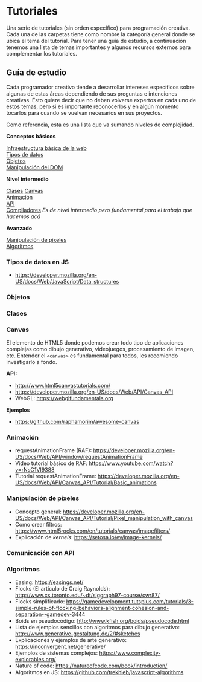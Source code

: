 # Tutoriales

Una serie de tutoriales (sin orden específico) para programación creativa. Cada una de las carpetas tiene como nombre la categoría general donde se ubica el tema del tutorial. Para tener una guía de estudio, a continuación tenemos una lista de temas importantes y algunos recursos externos para complementar los tutoriales.

## Guía de estudio

Cada programador creativo tiende a desarrollar intereses específicos sobre algunas de estas áreas dependiendo de sus preguntas e intenciones creativas. Esto quiere decir que no deben volverse expertos en cada uno de estos temas, pero si es importante reconocerlos y en algún momento tocarlos para cuando se vuelvan necesarios en sus proyectos.

Como referencia, esta es una lista que va sumando niveles de complejidad.

**Conceptos básicos**

[Infraestructura básica de la web](./html/archivo-index.md)  
[Tipos de datos](#tipos-de-datos-en-js)  
[Objetos](#objetos)  
[Manipulación del DOM](./javascript/manipulacion-dom.md)

**Nivel intermedio**

[Clases](./javascript/clases.md)
[Canvas](#canvas)  
[Animación](#animación)  
[API](#comunicación-con-api)  
[Compiladores](/plantillas) _Es de nivel intermedio pero fundamental para el trabajo que hacemos acá_

**Avanzado**

[Manipulación de pixeles](#manipulación-de-pixeles)  
[Algoritmos](#algoritmos)

### Tipos de datos en JS

- https://developer.mozilla.org/en-US/docs/Web/JavaScript/Data_structures

### Objetos

### Clases

### Canvas

El elemento de HTML5 donde podemos crear todo tipo de aplicaciones complejas como dibujo generativo, videojuegos, procesamiento de imagen, etc. Entender el `<canvas>` es fundamental para todos, les recomiendo investigarlo a fondo.

**API:**

- http://www.html5canvastutorials.com/
- https://developer.mozilla.org/en-US/docs/Web/API/Canvas_API
- WebGL: https://webglfundamentals.org

**Ejemplos**

- https://github.com/raphamorim/awesome-canvas

### Animación

- requestAnimationFrame (RAF): https://developer.mozilla.org/en-US/docs/Web/API/window/requestAnimationFrame
- Video tutorial básico de RAF: https://www.youtube.com/watch?v=rNsC1VI9388
- Tutorial requestAnimationFrame: https://developer.mozilla.org/en-US/docs/Web/API/Canvas_API/Tutorial/Basic_animations

### Manipulación de pixeles

- Concepto general: https://developer.mozilla.org/en-US/docs/Web/API/Canvas_API/Tutorial/Pixel_manipulation_with_canvas
- Como crear filtros: https://www.html5rocks.com/en/tutorials/canvas/imagefilters/
- Explicación de _kernels_: https://setosa.io/ev/image-kernels/

### Comunicación con API

### Algoritmos

- Easing: https://easings.net/
- Flocks (El articulo de Craig Raynolds): http://www.cs.toronto.edu/~dt/siggraph97-course/cwr87/
- Flocks simplificado: https://gamedevelopment.tutsplus.com/tutorials/3-simple-rules-of-flocking-behaviors-alignment-cohesion-and-separation--gamedev-3444
- Boids en pseudocódigo: http://www.kfish.org/boids/pseudocode.html
- Lista de ejemplos sencillos con algoritmos para dibujo generativo: http://www.generative-gestaltung.de/2/#sketches
- Explicaciones y ejemplos de arte generativo: https://inconvergent.net/generative/
- Ejemplos de sistemas complejos: https://www.complexity-explorables.org/
- Nature of code: https://natureofcode.com/book/introduction/
- Algoritmos en JS: https://github.com/trekhleb/javascript-algorithms
